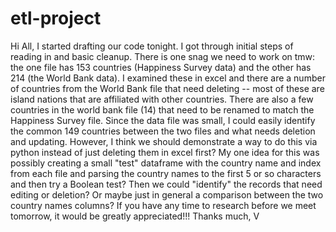# etl-project
Hi All,
  I started drafting our code tonight. I got through initial steps of reading in and basic cleanup. There is one snag we need to work on tmw: the one file has 153 countries (Happiness Survey data) and the other has 214 (the World Bank data). I examined these in excel and there are a number of countries from the World Bank file that need deleting -- most of these are island nations that are affiliated with other countries. There are also a few countries in the world bank file (14) that need to be renamed to match the Happiness Survey file. Since the data file was small, I could easily identify the common 149 countries between the two files and what needs deletion and updating. However, I think we should demonstrate a way to do this via python instead of just deleting them in excel first? My one idea for this was possibly creating a small "test" dataframe with the country name and index from each file and parsing the country names to the first 5 or so characters and then try a Boolean test? Then we could "identify" the records that need editing or deletion? Or maybe just in general a comparison between the two country names columns? If you have any time to research before we meet tomorrow, it would be greatly appreciated!!!
Thanks much,
 V
